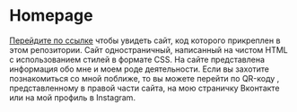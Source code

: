# Homepage
[Перейдите по ссылке](https://vasinkinave.github.io/Homepage/) чтобы увидеть сайт, код которого прикpеплен в этом репозитории. Сайт одностраничный, написанный на чистом HTML с использованием стилей в формате CSS. На сайте представлена информация обо мне и моем роде деятельности. Если вы захотите познакомиться со мной поближе, то вы можете перейти по QR-коду , представленному в правой части сайта, на мою страничку Вконтакте или на мой профиль в Instagram.

